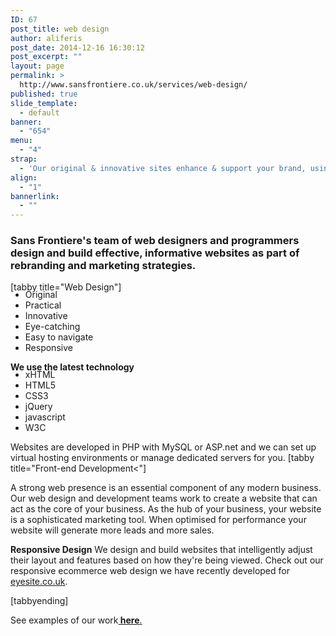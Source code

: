 ```yaml
---
ID: 67
post_title: web design
author: aliferis
post_date: 2014-12-16 16:30:12
post_excerpt: ""
layout: page
permalink: >
  http://www.sansfrontiere.co.uk/services/web-design/
published: true
slide_template:
  - default
banner:
  - "654"
menu:
  - "4"
strap:
  - 'Our original & innovative sites enhance & support your brand, using cutting edge technology.'
align:
  - "1"
bannerlink:
  - ""
---
```

<h3>Sans Frontiere's team of web designers and programmers design and build effective, informative websites as part of rebranding and marketing strategies.</h3>
[tabby title="Web Design"]
<ul style="margin-top: -5px;">
	<li>Original</li>
	<li>Practical</li>
	<li>Innovative</li>
	<li>Eye-catching</li>
	<li>Easy to navigate</li>
	<li>Responsive</li>
</ul>
<strong>We use the latest technology</strong>
<ul style="margin-top: -5px;">
	<li>xHTML</li>
	<li>HTML5</li>
	<li>CSS3</li>
	<li>jQuery</li>
	<li>javascript</li>
	<li>W3C</li>
</ul>

Websites are developed in PHP with MySQL or ASP.net and we can set up virtual hosting environments or manage dedicated servers for you.
[tabby title="Front-end Development<"]

A strong web presence is an essential component of any modern business. Our web design and development teams work to create a website that can act as the core of your business. As the hub of your business, your website is a sophisticated marketing tool. When optimised for performance your website will generate more leads and more sales.

<strong>Responsive Design</strong>
We design and build websites that intelligently adjust their layout and features based on how they're being viewed. Check out our responsive ecommerce web design we have recently developed for <a title="Eyesite" href="http://www.eyesite.co.uk" target="_blank">eyesite.co.uk</a>.

[tabbyending]


See examples of our work<a title="Work" href="http://www.sansfrontiere.co.uk/work/"><strong> here</strong>.</a>